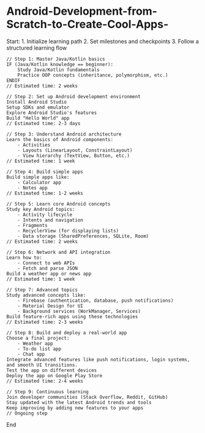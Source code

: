 # Android-Development-from-Scratch-to-Create-Cool-Apps-


Start:
    1. Initialize learning path
    2. Set milestones and checkpoints
    3. Follow a structured learning flow
    
    // Step 1: Master Java/Kotlin basics
    IF (Java/Kotlin knowledge == beginner):
        Study Java/Kotlin fundamentals
        Practice OOP concepts (inheritance, polymorphism, etc.)
    ENDIF
    // Estimated time: 2 weeks

    // Step 2: Set up Android development environment
    Install Android Studio
    Setup SDKs and emulator
    Explore Android Studio's features
    Build "Hello World" app
    // Estimated time: 2-3 days

    // Step 3: Understand Android architecture
    Learn the basics of Android components:
        - Activities
        - Layouts (LinearLayout, ConstraintLayout)
        - View hierarchy (TextView, Button, etc.)
    // Estimated time: 1 week

    // Step 4: Build simple apps
    Build simple apps like:
        - Calculator app
        - Notes app
    // Estimated time: 1-2 weeks

    // Step 5: Learn core Android concepts
    Study key Android topics:
        - Activity lifecycle
        - Intents and navigation
        - Fragments
        - RecyclerView (for displaying lists)
        - Data storage (SharedPreferences, SQLite, Room)
    // Estimated time: 2 weeks

    // Step 6: Network and API integration
    Learn how to:
        - Connect to web APIs
        - Fetch and parse JSON
    Build a weather app or news app
    // Estimated time: 1 week

    // Step 7: Advanced topics
    Study advanced concepts like:
        - Firebase (authentication, database, push notifications)
        - Material Design for UI
        - Background services (WorkManager, Services)
    Build feature-rich apps using these technologies
    // Estimated time: 2-3 weeks

    // Step 8: Build and deploy a real-world app
    Choose a final project:
        - Weather app
        - To-do list app
        - Chat app
    Integrate advanced features like push notifications, login systems, and smooth UI transitions.
    Test the app on different devices
    Deploy the app on Google Play Store
    // Estimated time: 2-4 weeks

    // Step 9: Continuous learning
    Join developer communities (Stack Overflow, Reddit, GitHub)
    Stay updated with the latest Android trends and tools
    Keep improving by adding new features to your apps
    // Ongoing step

End
